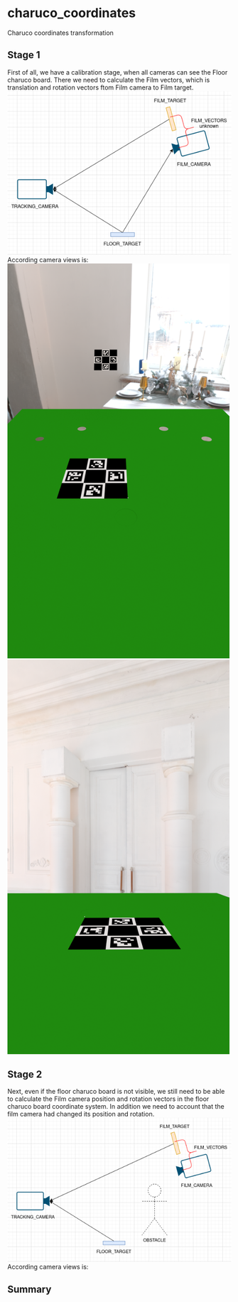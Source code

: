 # charuco_coordinates
Charuco coordinates transformation

## Stage 1
First of all, we have a calibration stage, when all cameras can see the Floor charuco board.
There we need to calculate the Film vectors, which is translation and rotation vectors ftom Film camera to Film target.<br>
![Calibration stage scheme](./assets/scheme_no_obstacle.png)<br>
According camera views is:
<img src="./renders/0/TrackingCameraView.png" width="500"><br>
<img src="./renders/0/FilmCameraView.png" width="500"><br>

## Stage 2
Next, even if the floor charuco board is not visible, we still need to be able to calculate the Film camera position and rotation vectors in the floor charuco board coordinate system. In addition we need to account that the film camera had changed its position and rotation.  
![Production stage](./assets/scheme_obstackle.png)<br>
According camera views is:  

## Summary
